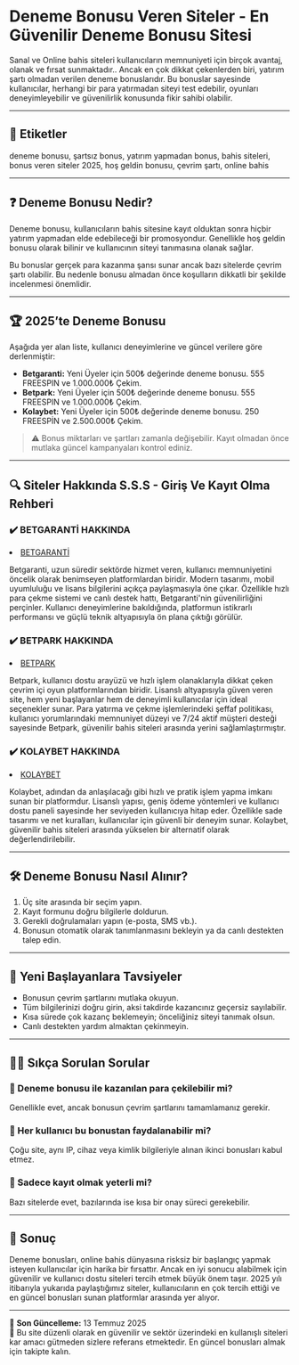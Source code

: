 <!--
title: Deneme Bonusu veren Siteler 2025 - Deneme Bonusu - Deneme Bonusu Site
description: Deneme Bonusu sağlayan siteler birçok yayıncı tarafından ve sektör üzerinde güven kazanmış özel siteler olmakla birlikte 2025 yılında en tercih edilenler arasına girmiştir.
author: Bonus Rehberi
-->

# Deneme Bonusu Veren Siteler - En Güvenilir Deneme Bonusu Sitesi

Sanal ve Online bahis siteleri kullanıcıların memnuniyeti için birçok avantaj, olanak ve fırsat sunmaktadır.. Ancak en çok dikkat çekenlerden biri, yatırım şartı olmadan verilen deneme bonuslarıdır. Bu bonuslar sayesinde kullanıcılar, herhangi bir para yatırmadan siteyi test edebilir, oyunları deneyimleyebilir ve güvenilirlik konusunda fikir sahibi olabilir.

---

## 🔖 Etiketler

deneme bonusu, şartsız bonus, yatırım yapmadan bonus, bahis siteleri, bonus veren siteler 2025, hoş geldin bonusu, çevrim şartı, online bahis

---

## ❓ Deneme Bonusu Nedir?

Deneme bonusu, kullanıcıların bahis sitesine kayıt olduktan sonra hiçbir yatırım yapmadan elde edebileceği bir promosyondur. Genellikle hoş geldin bonusu olarak bilinir ve kullanıcının siteyi tanımasına olanak sağlar.

Bu bonuslar gerçek para kazanma şansı sunar ancak bazı sitelerde çevrim şartı olabilir. Bu nedenle bonusu almadan önce koşulların dikkatli bir şekilde incelenmesi önemlidir.

---

## 🏆 2025’te Deneme Bonusu

Aşağıda yer alan liste, kullanıcı deneyimlerine ve güncel verilere göre derlenmiştir:

- **Betgaranti:** Yeni Üyeler için 500₺ değerinde deneme bonusu. 555 FREESPIN ve 1.000.000₺ Çekim.
- **Betpark:** Yeni Üyeler için 500₺ değerinde deneme bonusu. 555 FREESPIN ve 1.000.000₺ Çekim.
- **Kolaybet:** Yeni Üyeler için 500₺ değerinde deneme bonusu. 250 FREESPİN ve 2.500.000₺ Çekim.

> ⚠️ Bonus miktarları ve şartları zamanla değişebilir. Kayıt olmadan önce mutlaka güncel kampanyaları kontrol ediniz.

---

## 🔍 Siteler Hakkında  S.S.S - Giriş Ve Kayıt Olma Rehberi

### ✔️ BETGARANTİ HAKKINDA

 <li><a href="http://bgrtaff.com/reg?ref=262">BETGARANTİ</a></li>

Betgaranti, uzun süredir sektörde hizmet veren, kullanıcı memnuniyetini öncelik olarak benimseyen platformlardan biridir. Modern tasarımı, mobil uyumluluğu ve lisans bilgilerini açıkça paylaşmasıyla öne çıkar. Özellikle hızlı para çekme sistemi ve canlı destek hattı, Betgaranti'nin güvenilirliğini perçinler. Kullanıcı deneyimlerine bakıldığında, platformun istikrarlı performansı ve güçlü teknik altyapısıyla ön plana çıktığı görülür.

### ✔️ BETPARK HAKKINDA

<li><a href="https://bprkaff.com/reg/?ref=214">BETPARK</a></li>

Betpark, kullanıcı dostu arayüzü ve hızlı işlem olanaklarıyla dikkat çeken çevrim içi oyun platformlarından biridir. Lisanslı altyapısıyla güven veren site, hem yeni başlayanlar hem de deneyimli kullanıcılar için ideal seçenekler sunar. Para yatırma ve çekme işlemlerindeki şeffaf politikası, kullanıcı yorumlarındaki memnuniyet düzeyi ve 7/24 aktif müşteri desteği sayesinde Betpark, güvenilir bahis siteleri arasında yerini sağlamlaştırmıştır.

### ✔️ KOLAYBET HAKKINDA

<li><a href="https://klyafzone.com/reg?ref=129">KOLAYBET</a></li>

Kolaybet, adından da anlaşılacağı gibi hızlı ve pratik işlem yapma imkanı sunan bir platformdur. Lisanslı yapısı, geniş ödeme yöntemleri ve kullanıcı dostu paneli sayesinde her seviyeden kullanıcıya hitap eder. Özellikle sade tasarımı ve net kuralları, kullanıcılar için güvenli bir deneyim sunar. Kolaybet, güvenilir bahis siteleri arasında yükselen bir alternatif olarak değerlendirilebilir.

---

## 🛠️ Deneme Bonusu Nasıl Alınır?

1. Üç site arasında bir seçim yapın.  
2. Kayıt formunu doğru bilgilerle doldurun.  
3. Gerekli doğrulamaları yapın (e-posta, SMS vb.).  
4. Bonusun otomatik olarak tanımlanmasını bekleyin ya da canlı destekten talep edin.

---

## 👥 Yeni Başlayanlara Tavsiyeler

- Bonusun çevrim şartlarını mutlaka okuyun.  
- Tüm bilgilerinizi doğru girin, aksi takdirde kazancınız geçersiz sayılabilir.  
- Kısa sürede çok kazanç beklemeyin; önceliğiniz siteyi tanımak olsun.  
- Canlı destekten yardım almaktan çekinmeyin.

---

## 🙋‍♂️ Sıkça Sorulan Sorular

### 💬 Deneme bonusu ile kazanılan para çekilebilir mi?

Genellikle evet, ancak bonusun çevrim şartlarını tamamlamanız gerekir.

### 💬 Her kullanıcı bu bonustan faydalanabilir mi?

Çoğu site, aynı IP, cihaz veya kimlik bilgileriyle alınan ikinci bonusları kabul etmez.

### 💬 Sadece kayıt olmak yeterli mi?

Bazı sitelerde evet, bazılarında ise kısa bir onay süreci gerekebilir.

---

## 📌 Sonuç

Deneme bonusları, online bahis dünyasına risksiz bir başlangıç yapmak isteyen kullanıcılar için harika bir fırsattır. Ancak en iyi sonucu alabilmek için güvenilir ve kullanıcı dostu siteleri tercih etmek büyük önem taşır. 2025 yılı itibarıyla yukarıda paylaştığımız siteler, kullanıcıların en çok tercih ettiği ve en güncel bonusları sunan platformlar arasında yer alıyor.

---

📅 **Son Güncelleme:** 13 Temmuz 2025  
🔄 Bu site düzenli olarak en güvenilir ve sektör üzerindeki en kullanışlı siteleri kar amacı gütmeden sizlere referans etmektedir. En güncel bonusları almak için takipte kalın.
